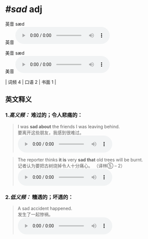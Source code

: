 # ***\#sad*** adj
英音 sæd  
英音
<audio src="./media/sad-B.aac" controls="controls"></audio>

美音 sæd  
美音
<audio src="./media/sad.aac" controls="controls"></audio>



| 词频 4 | 口语 2 | 书面 1 |  

英文释义
---
### 1.*高义频：* **难过的；令人悲痛的：**  

 > I was **sad about** the friends I was leaving behind.   
 > 要离开这些朋友，我感到很难过。    
<audio src="./media/sad-1.aac" controls="controls"></audio>

 > The reporter thinks **it is** very **sad that** old trees will be burnt.   
 > 记者认为要把古树烧掉令人十分痛心。  （译林⑤ – 2）  
<audio src="./media/sad-2.aac" controls="controls"></audio>

### 2.*低义频：* **糟透的；坏透的：**  

 > A sad accident happened.   
 > 发生了一起惨祸。    
<audio src="./media/sad-3.aac" controls="controls"></audio>


